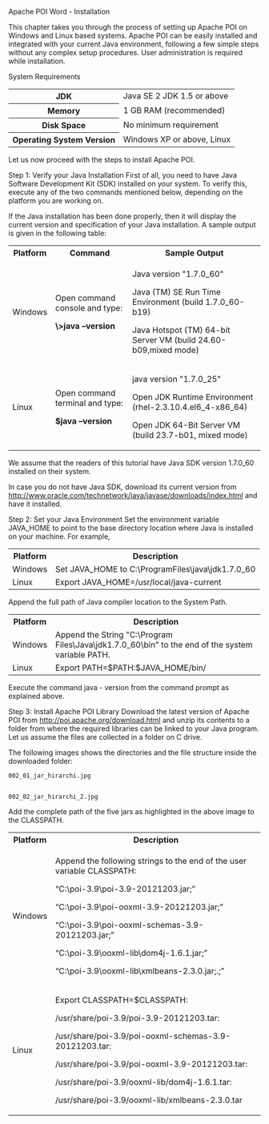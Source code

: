 Apache POI Word - Installation


This chapter takes you through the process of setting up Apache POI on Windows and Linux based systems. Apache POI can be easily installed and integrated with your current Java environment, following a few simple steps without any complex setup procedures. User administration is required while installation.

System Requirements


<table class="table table-bordered">
<tbody><tr>
<th>JDK</th>
<td>Java SE 2 JDK 1.5 or above</td>
</tr>
<tr>
<th>Memory</th>
<td>1 GB RAM (recommended)</td>
</tr>
<tr>
<th>Disk Space</th>
<td>No minimum requirement</td>
</tr>
<tr>
<th>Operating System Version</th>
<td>Windows XP or above, Linux</td>
</tr>
</tbody></table>



Let us now proceed with the steps to install Apache POI.

Step 1: Verify your Java Installation
First of all, you need to have Java Software Development Kit (SDK) installed on your system. To verify this, execute any of the two commands mentioned below, depending on the platform you are working on.

If the Java installation has been done properly, then it will display the current version and specification of your Java installation. A sample output is given in the following table:


<table class="table table-bordered">
<tbody><tr>
<th>Platform</th>
<th>Command</th>
<th>Sample Output</th>
</tr>
<tr>
<td>Windows</td>
<td><p>Open command console and type:</p>
<p><b>\&gt;java –version</b></p></td>
<td><p>Java version "1.7.0_60"</p>
<p>Java (TM) SE Run Time Environment (build 1.7.0_60-b19)</p>
<p>Java Hotspot (TM) 64-bit Server VM (build 24.60-b09,mixed mode)</p></td>
</tr>
<tr>
<td>Linux</td>
<td><p>Open command terminal and type:</p>
<p><b>$java –version</b></p></td>
<td><p>java version "1.7.0_25"</p>
<p>Open JDK Runtime Environment (rhel-2.3.10.4.el6_4-x86_64)</p>
<p>Open JDK 64-Bit Server VM (build 23.7-b01, mixed mode)</p></td>
</tr>
</tbody></table>



We assume that the readers of this tutorial have Java SDK version 1.7.0_60 installed on their system.

In case you do not have Java SDK, download its current version from http://www.oracle.com/technetwork/java/javase/downloads/index.html and have it installed.


Step 2: Set your Java Environment
Set the environment variable JAVA_HOME to point to the base directory location where Java is installed on your machine. For example,


<table class="table table-bordered">
<tbody><tr>
<th>Platform</th>
<th>Description</th>
</tr>
<tr>
<td>Windows</td>
<td>Set JAVA_HOME to C:\ProgramFiles\java\jdk1.7.0_60</td>
</tr>
<tr>
<td>Linux</td>
<td>Export  JAVA_HOME=/usr/local/java-current</td>
</tr>
</tbody></table>


Append the full path of Java compiler location to the System Path.


<table class="table table-bordered">
<tbody><tr>
<th>Platform</th>
<th>Description</th>
</tr>
<tr>
<td>Windows</td>
<td>Append the String "C:\Program Files\Java\jdk1.7.0_60\bin" to the end of the system variable PATH.</td>
</tr>
<tr>
<td>Linux</td>
<td>Export PATH=$PATH:$JAVA_HOME/bin/</td>
</tr>
</tbody></table>

Execute the command java - version from the command prompt as explained above.


Step 3: Install Apache POI Library
Download the latest version of Apache POI from http://poi.apache.org/download.html and unzip its contents to a folder from where the required libraries can be linked to your Java program. Let us assume the files are collected in a folder on C drive.

The following images shows the directories and the file structure inside the downloaded folder:


	002_01_jar_hirarchi.jpg


	002_02_jar_hirarchi_2.jpg


Add the complete path of the five jars as highlighted in the above image to the CLASSPATH.


<table class="table table-bordered">
<tbody><tr>
<th>Platform</th>
<th>Description</th>
</tr>
<tr>
<td>Windows</td>
<td><p>Append the following strings to the end of the user variable CLASSPATH:</p>
<p>“C:\poi-3.9\poi-3.9-20121203.jar;”</p> 
<p>“C:\poi-3.9\poi-ooxml-3.9-20121203.jar;”</p> 
<p>“C:\poi-3.9\poi-ooxml-schemas-3.9-20121203.jar;”</p> 
<p>“C:\poi-3.9\ooxml-lib\dom4j-1.6.1.jar;”</p>  
<p>“C:\poi-3.9\ooxml-lib\xmlbeans-2.3.0.jar;.;” </p></td>
</tr>
<tr>
<td>Linux</td>
<td><p>Export CLASSPATH=$CLASSPATH:</p>
<p>/usr/share/poi-3.9/poi-3.9-20121203.tar:</p>
<p>/usr/share/poi-3.9/poi-ooxml-schemas-3.9-20121203.tar:</p>
<p>/usr/share/poi-3.9/poi-ooxml-3.9-20121203.tar:</p>
<p>/usr/share/poi-3.9/ooxml-lib/dom4j-1.6.1.tar:</p>
<p>/usr/share/poi-3.9/ooxml-lib/xmlbeans-2.3.0.tar</p></td>
</tr>
</tbody></table>
















